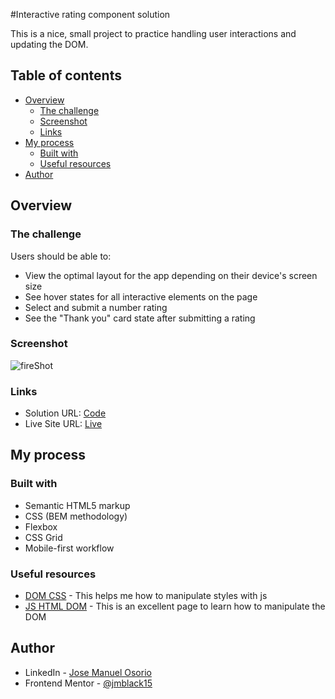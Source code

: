 #Interactive rating component solution

This is a nice, small project to practice handling user interactions and updating the DOM.

## Table of contents

- [Overview](#overview)
  - [The challenge](#the-challenge)
  - [Screenshot](#screenshot)
  - [Links](#links)
- [My process](#my-process)
  - [Built with](#built-with)
  - [Useful resources](#useful-resources)
- [Author](#author)


## Overview

### The challenge

Users should be able to:

- View the optimal layout for the app depending on their device's screen size
- See hover states for all interactive elements on the page
- Select and submit a number rating
- See the "Thank you" card state after submitting a rating

### Screenshot

![fireShot](https://i.ibb.co/CMtnDRP/Interactive-rating-component.png)

### Links

- Solution URL: [Code](https://github.com/jmblack15/Interactive-rating-component)
- Live Site URL: [Live](https://jmblack15.github.io/Interactive-rating-component/)

## My process

### Built with

- Semantic HTML5 markup
- CSS (BEM methodology)
- Flexbox
- CSS Grid
- Mobile-first workflow


### Useful resources

- [DOM CSS](https://www.w3schools.com/js/js_htmldom_css.asp) - This helps me how to manipulate styles with js
- [JS HTML DOM](https://www.w3schools.com/js/js_htmldom.asp) - This is an excellent page to learn how to manipulate the DOM

## Author

- LinkedIn - [Jose Manuel Osorio](https://www.linkedin.com/in/jose-manuel-osorio/)
- Frontend Mentor - [@jmblack15](https://www.frontendmentor.io/profile/jmblack15)
